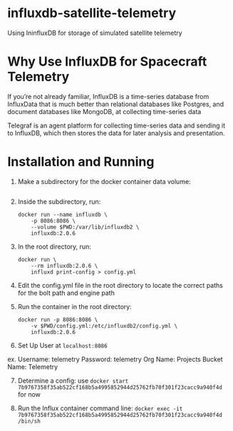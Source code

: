# influxdb-satellite-telemetry
Using IninfluxDB for storage of simulated satellite telemetry

# Why Use InfluxDB for Spacecraft Telemetry
If you’re not already familiar, InfluxDB is a time-series database from InfluxData that is much better than relational databases like Postgres, and document databases like MongoDB, at collecting time-series data

Telegraf is an agent platform for collecting time-series data and sending it to InfluxDB, which then stores the data for later analysis and presentation.

# Installation and Running
1. Make a subdirectory for the docker container data volume: 
    ```mkdir ./influxdb-docker-data-volume && cd $_
    ```

2. Inside the subdirectory, run: 
    ```
    docker run --name influxdb \
        -p 8086:8086 \
        --volume $PWD:/var/lib/influxdb2 \
        influxdb:2.0.6
    ```

3. In the root directory, run: 
    ```
    docker run \
        --rm influxdb:2.0.6 \
        influxd print-config > config.yml
    ```

4. Edit the config.yml file in the root directory to locate the correct paths for the bolt path and engine path

5. Run the container in the root directory:
    ```
    docker run -p 8086:8086 \
        -v $PWD/config.yml:/etc/influxdb2/config.yml \
        influxdb:2.0.6
    ```

6. Set Up User at ```localhost:8086```

ex. Username: telemetry
    Password: telemetry
    Org Name: Projects
    Bucket Name: Telemetry

7. Determine a config: use ```docker start 7b9767358f35ab522cf168b5a4995852944d25762fb70f301f23cacc9a940f4d``` for now

8. Run the Influx container command line: ```docker exec -it 7b9767358f35ab522cf168b5a4995852944d25762fb70f301f23cacc9a940f4d /bin/sh```
